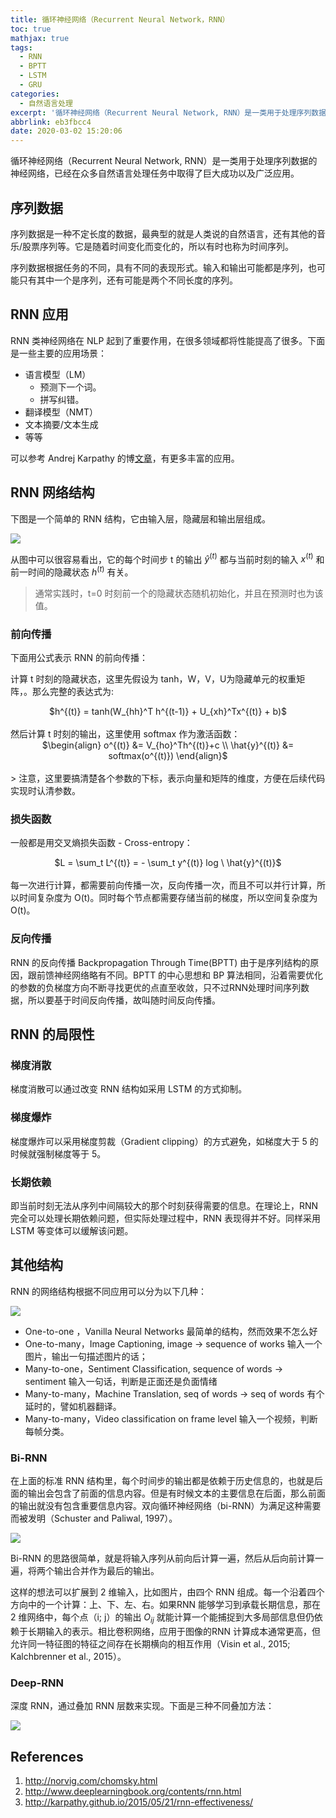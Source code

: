 ```yaml
---
title: 循环神经网络（Recurrent Neural Network，RNN）
toc: true
mathjax: true
tags:
  - RNN
  - BPTT
  - LSTM
  - GRU
categories:
  - 自然语言处理
excerpt: '循环神经网络（Recurrent Neural Network, RNN）是一类用于处理序列数据的神经网络。'
abbrlink: eb3fbcc4
date: 2020-03-02 15:20:06
---
```


循环神经网络（Recurrent Neural Network, RNN）是一类用于处理序列数据的神经网络，已经在众多自然语言处理任务中取得了巨大成功以及广泛应用。

## 序列数据

序列数据是一种不定长度的数据，最典型的就是人类说的自然语言，还有其他的音乐/股票序列等。它是随着时间变化而变化的，所以有时也称为时间序列。

序列数据根据任务的不同，具有不同的表现形式。输入和输出可能都是序列，也可能只有其中一个是序列，还有可能是两个不同长度的序列。

 

## RNN 应用

RNN 类神经网络在 NLP 起到了重要作用，在很多领域都将性能提高了很多。下面是一些主要的应用场景：

* 语言模型（LM）
  * 预测下一个词。
  * 拼写纠错。
* 翻译模型（NMT）
* 文本摘要/文本生成
* 等等

可以参考 Andrej Karpathy 的博[文章](http://karpathy.github.io/2015/05/21/rnn-effectiveness/)，有更多丰富的应用。

 

## RNN 网络结构

下图是一个简单的 RNN 结构，它由输入层，隐藏层和输出层组成。

![](https://cdn.jsdelivr.net/gh/hiyoung123/CDN/img/img_rnn_dl_jiegou_002.png)

从图中可以很容易看出，它的每个时间步 t 的输出 $\hat{y}^{(t)}$ 都与当前时刻的输入 $x^{(t)}$ 和前一时间的隐藏状态 $h^{(t)}$ 有关。

> 通常实践时，t=0 时刻前一个的隐藏状态随机初始化，并且在预测时也为该值。

### 前向传播

下面用公式表示 RNN 的前向传播：

计算 t 时刻的隐藏状态，这里先假设为 tanh，W，V，U为隐藏单元的权重矩阵，。那么完整的表达式为:

<center>$h^{(t)} = tanh(W_{hh}^T h^{(t-1)} + U_{xh}^Tx^{(t)} + b)$</center></br>
然后计算 t 时刻的输出，这里使用 softmax 作为激活函数：

<center>$\begin{align} o^{(t)} &= V_{ho}^Th^{(t)}+c \\ \hat{y}^{(t)} &= softmax(o^{(t)}) \end{align}$</center></br>
> 注意，这里要搞清楚各个参数的下标，表示向量和矩阵的维度，方便在后续代码实现时认清参数。

### 损失函数

一般都是用交叉熵损失函数 - Cross-entropy：

<center>$L = \sum_t L^{(t)} = - \sum_t y^{(t)} log \ \hat{y}^{(t)}$</center></br>
每一次进行计算，都需要前向传播一次，反向传播一次，而且不可以并行计算，所以时间复杂度为 O(t)。同时每个节点都需要存储当前的梯度，所以空间复杂度为 O(t)。

### 反向传播

RNN 的反向传播 Backpropagation Through Time(BPTT) 由于是序列结构的原因，跟前馈神经网络略有不同。BPTT 的中心思想和 BP 算法相同，沿着需要优化的参数的负梯度方向不断寻找更优的点直至收敛，只不过RNN处理时间序列数据，所以要基于时间反向传播，故叫随时间反向传播。

 

## RNN 的局限性

### 梯度消散

梯度消散可以通过改变 RNN 结构如采用 LSTM 的方式抑制。

### 梯度爆炸

梯度爆炸可以采用梯度剪裁（Gradient clipping）的方式避免，如梯度大于 5 的时候就强制梯度等于 5。

### 长期依赖

即当前时刻无法从序列中间隔较大的那个时刻获得需要的信息。在理论上，RNN 完全可以处理长期依赖问题，但实际处理过程中，RNN 表现得并不好。同样采用 LSTM 等变体可以缓解该问题。

 

## 其他结构

RNN 的网络结构根据不同应用可以分为以下几种：

![](https://cdn.jsdelivr.net/gh/hiyoung123/CDN/img/img_rnn_one_to_many_001.png)

* One-to-one ，Vanilla Neural Networks
  最简单的结构，然而效果不怎么好
* One-to-many，Image Captioning, image -> sequence of works
  输入一个图片，输出一句描述图片的话；
* Many-to-one，Sentiment Classification, sequence of words -> sentiment
  输入一句话，判断是正面还是负面情绪
* Many-to-many，Machine Translation, seq of words -> seq of words
  有个延时的，譬如机器翻译。
* Many-to-many，Video classification on frame level
  输入一个视频，判断每帧分类。

### Bi-RNN

在上面的标准 RNN 结构里，每个时间步的输出都是依赖于历史信息的，也就是后面的输出会包含了前面的信息内容。但是有时候文本的主要信息在后面，那么前面的输出就没有包含重要信息内容。双向循环神经网络（bi-RNN）为满足这种需要而被发明（Schuster and Paliwal, 1997）。

![](https://cdn.jsdelivr.net/gh/hiyoung123/CDN/img/img_birnn_jiegou_001.png)

Bi-RNN 的思路很简单，就是将输入序列从前向后计算一遍，然后从后向前计算一遍，将两个输出合并作为最后的输出。

这样的想法可以扩展到 2 维输入，比如图片，由四个 RNN 组成。每一个沿着四个方向中的一个计算：上、下、左、右。如果RNN 能够学习到承载长期信息，那在 2 维网络中，每个点（i; j）的输出 $O_{ij}$ 就能计算一个能捕捉到大多局部信息但仍依赖于长期输入的表示。相比卷积网络，应用于图像的RNN 计算成本通常更高，但允许同一特征图的特征之间存在长期横向的相互作用（Visin et al., 2015; Kalchbrenner et al., 2015）。

### Deep-RNN

深度 RNN，通过叠加 RNN 层数来实现。下面是三种不同叠加方法：

![](https://cdn.jsdelivr.net/gh/hiyoung123/CDN/img/img_deeprnn_jiegou_001.png)



## References

1. http://norvig.com/chomsky.html
2. http://www.deeplearningbook.org/contents/rnn.html
3. http://karpathy.github.io/2015/05/21/rnn-effectiveness/

